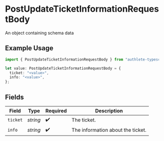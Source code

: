 # PostUpdateTicketInformationRequestBody

An object containing schema data

## Example Usage

```typescript
import { PostUpdateTicketInformationRequestBody } from "authlete-typescript-sdk/models/operations";

let value: PostUpdateTicketInformationRequestBody = {
  ticket: "<value>",
  info: "<value>",
};
```

## Fields

| Field                             | Type                              | Required                          | Description                       |
| --------------------------------- | --------------------------------- | --------------------------------- | --------------------------------- |
| `ticket`                          | *string*                          | :heavy_check_mark:                | The ticket.                       |
| `info`                            | *string*                          | :heavy_check_mark:                | The information about the ticket. |